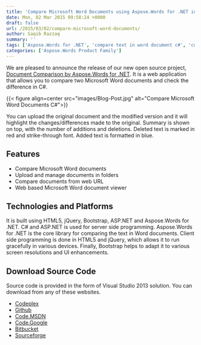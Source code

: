 ```yaml
---
title: 'Compare Microsoft Word Documents using Aspose.Words for .NET in C#'
date: Mon, 02 Mar 2015 09:58:24 +0000
draft: false
url: /2015/03/02/compare-microsoft-word-documents/
author: Saqib Razzaq
summary: ''
tags: ['Aspose.Words for .NET', 'compare text in word document c#', 'compare two word documents', 'compare word documents c#', 'diff checker in Word documents', 'word document comparison', 'word document difference']
categories: ['Aspose.Words Product Family']
---
```


We are pleased to announce the release of our new open source project, [Document Comparison by Aspose.Words for .NET][1]. It is a web application that allows you to compare two Microsoft Word documents and check the difference in C#.



{{< figure align=center src="images/Blog-Post.jpg" alt="Compare Microsoft Word Documents C#">}}


You can upload the original document and the modified version and it will highlight the changes/differences made to the original. Summary is shown on top, with the number of additions and deletions. Deleted text is marked in red and strike-through font. Added text is formatted in blue.

## Features

*   Compare Microsoft Word documents
*   Upload and manage documents in folders
*   Compare documents from web URL
*   Web based Microsoft Word document viewer

## Technologies and Platforms

It is built using HTML5, jQuery, Bootstrap, ASP.NET and Aspose.Words for .NET. C# and ASP.NET is used for server side programming. Aspose.Words for .NET is the core library for comparing the text in Word documents. Client side programming is done in HTML5 and jQuery, which allows it to run gracefully in various devices. Finally, Bootstrap helps to adapt it to various screen resolutions and UI enhancements.

## Download Source Code

Source code is provided in the form of Visual Studio 2013 solution. You can download from any of these websites.

*   [Codeplex][2]
*   [Github][3]
*   [Code.MSDN][4]
*   [Code.Google][5]
*   [Bitbucket][6]
*   [Sourceforge][7]




[1]: https://docs.aspose.com/display/wordsnet/Product+Overview
[2]: http://goo.gl/poZ4jz
[3]: https://github.com/aspose-words/Aspose.Words-for-.NET
[4]: http://goo.gl/vg2VWY
[5]: http://goo.gl/6LcQsM
[6]: https://bitbucket.org/asposeshowcase/document-comparison-by-aspose.words-for-.net
[7]: https://sourceforge.net/projects/document-comparison-aspose-net/




